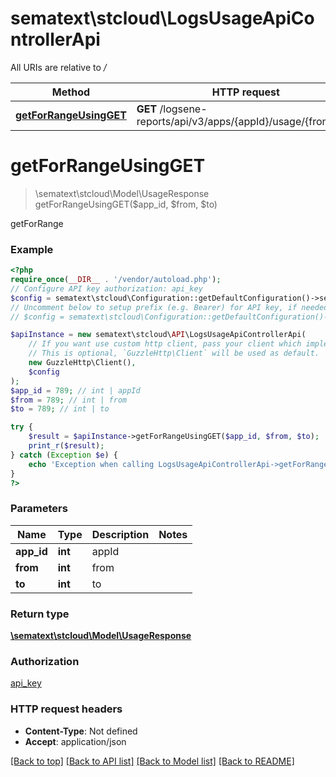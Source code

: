 # sematext\stcloud\LogsUsageApiControllerApi

All URIs are relative to */*

| Method                                                                      | HTTP request                                                   | Description |
| --------------------------------------------------------------------------- | -------------------------------------------------------------- | ----------- |
| [**getForRangeUsingGET**](LogsUsageApiControllerApi.md#getforrangeusingget) | **GET** /logsene-reports/api/v3/apps/{appId}/usage/{from}/{to} | getForRange |

# **getForRangeUsingGET**

> \sematext\stcloud\Model\UsageResponse getForRangeUsingGET($app_id, $from, $to)

getForRange

### Example

```php
<?php
require_once(__DIR__ . '/vendor/autoload.php');
// Configure API key authorization: api_key
$config = sematext\stcloud\Configuration::getDefaultConfiguration()->setApiKey('Authorization', 'YOUR_API_KEY');
// Uncomment below to setup prefix (e.g. Bearer) for API key, if needed
// $config = sematext\stcloud\Configuration::getDefaultConfiguration()->setApiKeyPrefix('Authorization', 'Bearer');

$apiInstance = new sematext\stcloud\API\LogsUsageApiControllerApi(
    // If you want use custom http client, pass your client which implements `GuzzleHttp\ClientInterface`.
    // This is optional, `GuzzleHttp\Client` will be used as default.
    new GuzzleHttp\Client(),
    $config
);
$app_id = 789; // int | appId
$from = 789; // int | from
$to = 789; // int | to

try {
    $result = $apiInstance->getForRangeUsingGET($app_id, $from, $to);
    print_r($result);
} catch (Exception $e) {
    echo 'Exception when calling LogsUsageApiControllerApi->getForRangeUsingGET: ', $e->getMessage(), PHP_EOL;
}
?>
```

### Parameters

| Name       | Type    | Description | Notes |
| ---------- | ------- | ----------- | ----- |
| **app_id** | **int** | appId       |
| **from**   | **int** | from        |
| **to**     | **int** | to          |

### Return type

[**\sematext\stcloud\Model\UsageResponse**](../Model/UsageResponse.md)

### Authorization

[api_key](../../README.md#api_key)

### HTTP request headers

- **Content-Type**: Not defined
- **Accept**: application/json

[[Back to top]](#) [[Back to API list]](../../README.md#documentation-for-api-endpoints) [[Back to Model list]](../../README.md#documentation-for-models) [[Back to README]](../../README.md)
